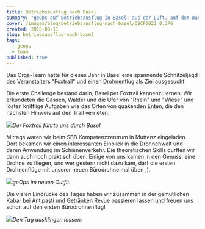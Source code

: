```yaml
---
title: Betriebsausflug nach Basel
summary: "geOps auf Betriebsausflug in Basel: aus der Luft, auf dem Wasser und auf Land"
cover: /images/blog/betriebsausflug-nach-basel/DSCF0022_0.JPG
created: 2018-08-11
slug: betriebsausflug-nach-basel
tags:
  - geops
  - team
published: true
---
```


Das Orga-Team hatte für dieses Jahr in Basel eine spannende Schnitzeljagd des Veranstalters "Foxtrail" und einen Drohnenflug als Ziel ausgesucht.

Die erste Challenge bestand darin, Basel per Foxtrail kennenzulernen. Wir erkundeten die Gassen, Wälder und die Ufer von "Rhein" und "Wiese" und lösten knifflige Aufgaben wie das Orten von quakenden Enten, die den nächsten Hinweis auf den Trail verrieten.

![](/images/blog/betriebsausflug-nach-basel/DSCF0012_0.JPG)_Der Foxtrail führte uns durch Basel._

Mittags waren wir beim SBB Kompetenzzentrum in Muttenz eingeladen. Dort bekamen wir einen interessanten Einblick in die Drohnenwelt und deren Anwendung im Schienenverkehr. Die theoretischen Skills durften wir dann auch noch praktisch üben. Einige von uns kamen in den Genuss, eine Drohne zu fliegen, und wer gestern nicht dazu kam, darf die ersten Drohnenflüge mit unserer neuen Bürodrohne mal üben ;).

![](/images/blog/betriebsausflug-nach-basel/DJI_0014_0.JPG)_geOps im neuen Outfit._

Die vielen Eindrücke des Tages haben wir zusammen in der gemütlichen Kabar bei Antipasti und Getränken Revue passieren lassen und freuen uns schon auf den ersten Bürodrohnenflug!

![](/images/blog/betriebsausflug-nach-basel/DSCF0031.JPG)_Den Tag ausklingen lassen._
